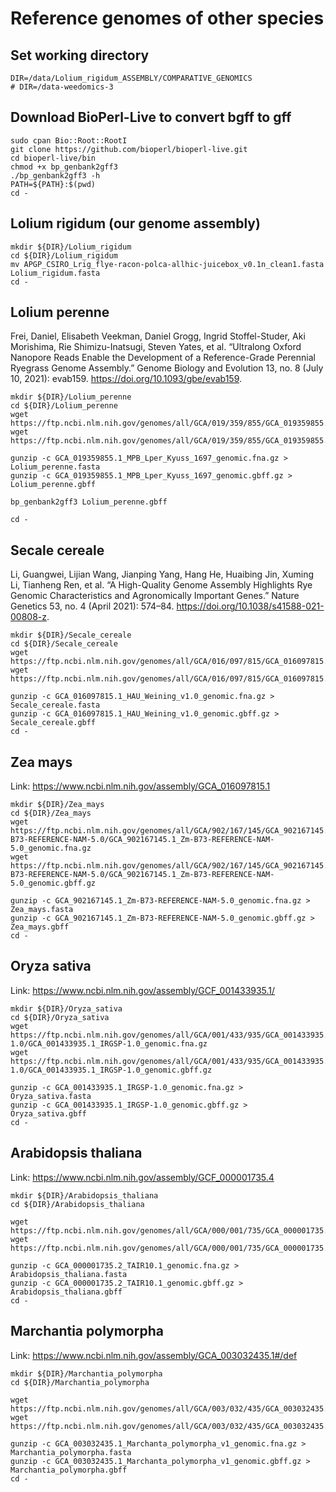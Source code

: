 # Reference genomes of other species

## Set working directory
```{sh}
DIR=/data/Lolium_rigidum_ASSEMBLY/COMPARATIVE_GENOMICS
# DIR=/data-weedomics-3
```

## Download BioPerl-Live to convert bgff to gff
```{sh}
sudo cpan Bio::Root::RootI
git clone https://github.com/bioperl/bioperl-live.git
cd bioperl-live/bin
chmod +x bp_genbank2gff3
./bp_genbank2gff3 -h
PATH=${PATH}:$(pwd)
cd -
```

## Lolium rigidum (our genome assembly)
```{sh}
mkdir ${DIR}/Lolium_rigidum
cd ${DIR}/Lolium_rigidum
mv APGP_CSIRO_Lrig_flye-racon-polca-allhic-juicebox_v0.1n_clean1.fasta Lolium_rigidum.fasta
cd -
```

## Lolium perenne
Frei, Daniel, Elisabeth Veekman, Daniel Grogg, Ingrid Stoffel-Studer, Aki Morishima, Rie Shimizu-Inatsugi, Steven Yates, et al. “Ultralong Oxford Nanopore Reads Enable the Development of a Reference-Grade Perennial Ryegrass Genome Assembly.” Genome Biology and Evolution 13, no. 8 (July 10, 2021): evab159. https://doi.org/10.1093/gbe/evab159.

```{sh}
mkdir ${DIR}/Lolium_perenne
cd ${DIR}/Lolium_perenne    
wget https://ftp.ncbi.nlm.nih.gov/genomes/all/GCA/019/359/855/GCA_019359855.1_MPB_Lper_Kyuss_1697/GCA_019359855.1_MPB_Lper_Kyuss_1697_genomic.fna.gz
wget https://ftp.ncbi.nlm.nih.gov/genomes/all/GCA/019/359/855/GCA_019359855.1_MPB_Lper_Kyuss_1697/GCA_019359855.1_MPB_Lper_Kyuss_1697_genomic.gbff.gz

gunzip -c GCA_019359855.1_MPB_Lper_Kyuss_1697_genomic.fna.gz > Lolium_perenne.fasta
gunzip -c GCA_019359855.1_MPB_Lper_Kyuss_1697_genomic.gbff.gz > Lolium_perenne.gbff

bp_genbank2gff3 Lolium_perenne.gbff

cd -
```

## Secale cereale
Li, Guangwei, Lijian Wang, Jianping Yang, Hang He, Huaibing Jin, Xuming Li, Tianheng Ren, et al. “A High-Quality Genome Assembly Highlights Rye Genomic Characteristics and Agronomically Important Genes.” Nature Genetics 53, no. 4 (April 2021): 574–84. https://doi.org/10.1038/s41588-021-00808-z.

```{sh}
mkdir ${DIR}/Secale_cereale
cd ${DIR}/Secale_cereale
wget https://ftp.ncbi.nlm.nih.gov/genomes/all/GCA/016/097/815/GCA_016097815.1_HAU_Weining_v1.0/GCA_016097815.1_HAU_Weining_v1.0_genomic.fna.gz
wget https://ftp.ncbi.nlm.nih.gov/genomes/all/GCA/016/097/815/GCA_016097815.1_HAU_Weining_v1.0/GCA_016097815.1_HAU_Weining_v1.0_genomic.gbff.gz

gunzip -c GCA_016097815.1_HAU_Weining_v1.0_genomic.fna.gz > Secale_cereale.fasta
gunzip -c GCA_016097815.1_HAU_Weining_v1.0_genomic.gbff.gz > Secale_cereale.gbff
cd -
```

## Zea mays
Link: https://www.ncbi.nlm.nih.gov/assembly/GCA_016097815.1

```{sh}
mkdir ${DIR}/Zea_mays
cd ${DIR}/Zea_mays  
wget https://ftp.ncbi.nlm.nih.gov/genomes/all/GCA/902/167/145/GCA_902167145.1_Zm-B73-REFERENCE-NAM-5.0/GCA_902167145.1_Zm-B73-REFERENCE-NAM-5.0_genomic.fna.gz
wget https://ftp.ncbi.nlm.nih.gov/genomes/all/GCA/902/167/145/GCA_902167145.1_Zm-B73-REFERENCE-NAM-5.0/GCA_902167145.1_Zm-B73-REFERENCE-NAM-5.0_genomic.gbff.gz

gunzip -c GCA_902167145.1_Zm-B73-REFERENCE-NAM-5.0_genomic.fna.gz > Zea_mays.fasta
gunzip -c GCA_902167145.1_Zm-B73-REFERENCE-NAM-5.0_genomic.gbff.gz > Zea_mays.gbff
cd -
```

## Oryza sativa
Link: https://www.ncbi.nlm.nih.gov/assembly/GCF_001433935.1/

```{sh}
mkdir ${DIR}/Oryza_sativa
cd ${DIR}/Oryza_sativa  
wget https://ftp.ncbi.nlm.nih.gov/genomes/all/GCA/001/433/935/GCA_001433935.1_IRGSP-1.0/GCA_001433935.1_IRGSP-1.0_genomic.fna.gz
wget https://ftp.ncbi.nlm.nih.gov/genomes/all/GCA/001/433/935/GCA_001433935.1_IRGSP-1.0/GCA_001433935.1_IRGSP-1.0_genomic.gbff.gz

gunzip -c GCA_001433935.1_IRGSP-1.0_genomic.fna.gz > Oryza_sativa.fasta
gunzip -c GCA_001433935.1_IRGSP-1.0_genomic.gbff.gz > Oryza_sativa.gbff
cd -
```

## Arabidopsis thaliana
Link: https://www.ncbi.nlm.nih.gov/assembly/GCF_000001735.4

```{sh}
mkdir ${DIR}/Arabidopsis_thaliana
cd ${DIR}/Arabidopsis_thaliana

wget https://ftp.ncbi.nlm.nih.gov/genomes/all/GCA/000/001/735/GCA_000001735.2_TAIR10.1/GCA_000001735.2_TAIR10.1_genomic.fna.gz
wget https://ftp.ncbi.nlm.nih.gov/genomes/all/GCA/000/001/735/GCA_000001735.2_TAIR10.1/GCA_000001735.2_TAIR10.1_genomic.gbff.gz

gunzip -c GCA_000001735.2_TAIR10.1_genomic.fna.gz > Arabidopsis_thaliana.fasta
gunzip -c GCA_000001735.2_TAIR10.1_genomic.gbff.gz > Arabidopsis_thaliana.gbff
cd -
```

## Marchantia polymorpha
Link: https://www.ncbi.nlm.nih.gov/assembly/GCA_003032435.1#/def

```{sh}
mkdir ${DIR}/Marchantia_polymorpha
cd ${DIR}/Marchantia_polymorpha

wget https://ftp.ncbi.nlm.nih.gov/genomes/all/GCA/003/032/435/GCA_003032435.1_Marchanta_polymorpha_v1/GCA_003032435.1_Marchanta_polymorpha_v1_genomic.fna.gz
wget https://ftp.ncbi.nlm.nih.gov/genomes/all/GCA/003/032/435/GCA_003032435.1_Marchanta_polymorpha_v1/GCA_003032435.1_Marchanta_polymorpha_v1_genomic.gbff.gz

gunzip -c GCA_003032435.1_Marchanta_polymorpha_v1_genomic.fna.gz > Marchantia_polymorpha.fasta
gunzip -c GCA_003032435.1_Marchanta_polymorpha_v1_genomic.gbff.gz > Marchantia_polymorpha.gbff
cd -
```

